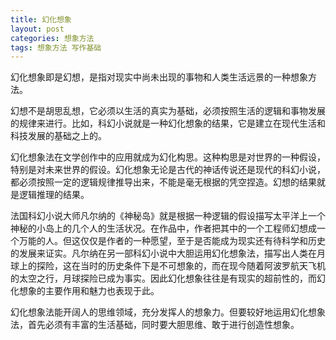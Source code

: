 ```yaml
---
title: 幻化想象
layout: post
categories: 想象方法
tags: 想象方法 写作基础
---
```


幻化想象即是幻想，是指对现实中尚未出现的事物和人类生活远景的一种想象方法。

幻想不是胡思乱想，它必须以生活的真实为基础，必须按照生活的逻辑和事物发展的规律来进行。比如，科幻小说就是一种幻化想象的结果，它是建立在现代生活和科技发展的基础之上的。

幻化想象法在文学创作中的应用就成为幻化构思。这种构思是对世界的一种假设，特别是对未来世界的假设。幻化想象无论是古代的神话传说还是现代的科幻小说，都必须按照一定的逻辑规律推导出来，不能是毫无根据的凭空捏造。幻想的结果就是逻辑推理的结果。

法国科幻小说大师凡尔纳的《神秘岛》就是根据一种逻辑的假设描写太平洋上一个神秘的小岛上的几个人的生活状况。在作品中，作者把其中的一个工程师幻想成一个万能的人。但这仅仅是作者的一种愿望，至于是否能成为现实还有待科学和历史的发展来证实。凡尔纳在另一部科幻小说中大胆运用幻化想象法，描写出人类在月球上的探险，这在当时的历史条件下是不可想象的，而在现今随着阿波罗航天飞机的太空之行，月球探险已成为事实。因此幻化想象往往是有现实的超前性的，而幻化想象的主要作用和魅力也表现于此。

幻化想象法能开阔人的思维领域，充分发挥人的想象力。但要较好地运用幻化想象法，首先必须有丰富的生活基础，同时要大胆思维、敢于进行创造性想象。 
